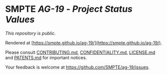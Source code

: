 # SMPTE _AG-19_ - _Project Status Values_

_This repository is *public*._

Rendered at [https://smpte.github.io/ag-19/](https://smpte.github.io/ag-19/).

Please consult [CONTRIBUTING.md](./CONTRIBUTING.md), [CONFIDENTIALITY.md](./CONFIDENTIALITY.md), [LICENSE.md](./LICENSE.md) and
[PATENTS.md](./PATENTS.md) for important notices.

Your feedback is welcome at <https://github.com/SMPTE/ag-19/issues>.